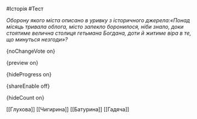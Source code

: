 #Історія #Тест

*Оборону якого міста описано в уривку з історичного джерела:«Понад  місяць тривала облога, місто запекло боронилося, ніби знало, доки  стоятиме велична столиця гетьмана Богдана, доти й житиме віра в те, що  минуться незгоди»?*

{noChangeVote on}

{preview on}

{hideProgress on}

{shareEnable off}

{hideCount on}

[[Глухова]]
[[Чигирина]]
[[Батурина]]
[[Гадяча]]
